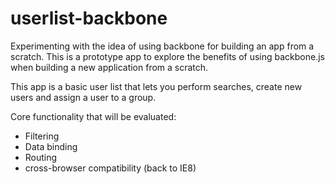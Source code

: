 # userlist-backbone
Experimenting with the idea of using backbone for building an app from a scratch. This is a prototype app to explore the benefits of using backbone.js when building a new application from a scratch.

This app is a basic user list that lets you perform searches, create new users and assign a user to a group.

Core functionality that will be evaluated:

* Filtering
* Data binding
* Routing
* cross-browser compatibility (back to IE8)
